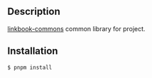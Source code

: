 ## Description

[linkbook-commons]() common library for project.

## Installation

```bash
$ pnpm install
```
